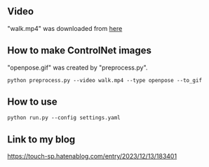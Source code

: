 ## Video
"walk.mp4" was downloaded from [here](https://pixabay.com/ja/videos/%E5%A5%B3%E6%80%A7-%E3%83%A2%E3%83%87%E3%83%AB-%E6%A9%8B%E8%84%9A-%E6%B5%B7-85303/)

## How to make ControlNet images
"openpose.gif" was created by "preprocess.py".

~~~
python preprocess.py --video walk.mp4 --type openpose --to_gif
~~~

## How to use
~~~
python run.py --config settings.yaml
~~~

## Link to my blog
https://touch-sp.hatenablog.com/entry/2023/12/13/183401
